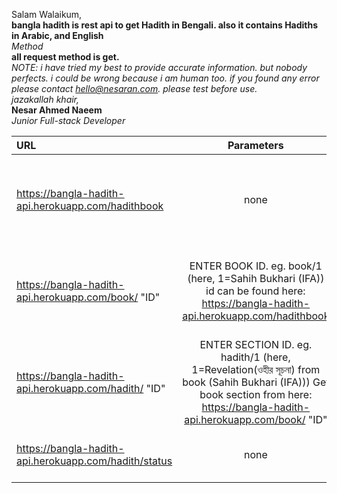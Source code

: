 Salam Walaikum,  
**bangla hadith is rest api to get Hadith in Bengali. also it contains Hadiths in Arabic, and English**  
*Method*  
**all request method is get.**  
*NOTE: i have tried my best to provide accurate information. but nobody perfects. i could be wrong because i am human too. if you found any error please contact hello@nesaran.com. please test before use.*  
*jazakallah khair,*  
**Nesar Ahmed Naeem**  
*Junior Full-stack Developer*

| URL | Parameters | Details | Example | 
| :---         |     :---:      |          :--- |          :--- |
| https://bangla-hadith-api.herokuapp.com/hadithbook   | none     | get list of hadith book available on my server    | https://bangla-hadith-api.herokuapp.com/hadithbook
| https://bangla-hadith-api.herokuapp.com/book/ "ID"   | ENTER BOOK ID.  eg. book/1 (here, 1=Sahih Bukhari (IFA)) id can be found here: https://bangla-hadith-api.herokuapp.com/hadithbook    | get list of hadith book available on my server    | https://bangla-hadith-api.herokuapp.com/book/1
| https://bangla-hadith-api.herokuapp.com/hadith/ "ID"   | ENTER SECTION ID.  eg. hadith/1 (here, 1=Revelation(ওহীর সূচনা) from book (Sahih Bukhari (IFA)))  Get book section from here: https://bangla-hadith-api.herokuapp.com/book/ "ID"  | get hadith by section id    | https://bangla-hadith-api.herokuapp.com/hadith/1
| https://bangla-hadith-api.herokuapp.com/hadith/status   | none | get hadith status code    | https://bangla-hadith-api.herokuapp.com/hadith/status
